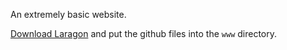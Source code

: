 An extremely basic website.

[Download Laragon](https://laragon.org/download/) and put the github files into the `www` directory.
